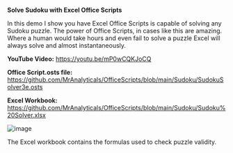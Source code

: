 **Solve Sudoku with Excel Office Scripts**

In this demo I show you have Excel Office Scripts is capable of solving any Sudoku puzzle.
The power of Office Scripts, in cases like this are amazing. Where a human would take hours and even fail to solve a puzzle Excel will always solve and almost instantaneously.


**YouTube Video:** https://youtu.be/mP0wCQKJoCQ 

**Office Script.osts file:** https://github.com/MrAnalyticals/OfficeScripts/blob/main/Sudoku/SudokuSolver3e.osts 

**Excel Workbook:** https://github.com/MrAnalyticals/OfficeScripts/blob/main/Sudoku/Sudoku%20Solver.xlsx 

![image](https://user-images.githubusercontent.com/47678539/226144843-85771708-c3bb-4f50-ac51-6823f9ad01f9.png)

The Excel workbook contains the formulas used to check puzzle validity.



